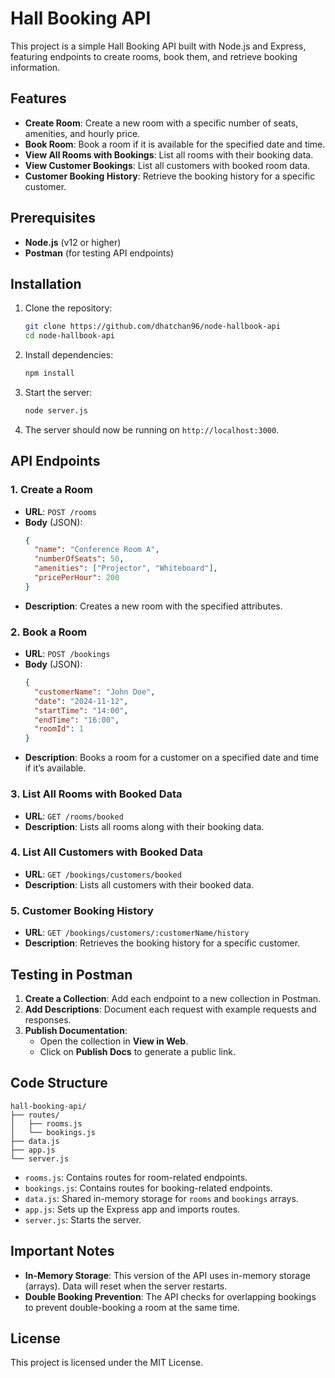
# Hall Booking API

This project is a simple Hall Booking API built with Node.js and Express, featuring endpoints to create rooms, book them, and retrieve booking information.

## Features

- **Create Room**: Create a new room with a specific number of seats, amenities, and hourly price.
- **Book Room**: Book a room if it is available for the specified date and time.
- **View All Rooms with Bookings**: List all rooms with their booking data.
- **View Customer Bookings**: List all customers with booked room data.
- **Customer Booking History**: Retrieve the booking history for a specific customer.

## Prerequisites

- **Node.js** (v12 or higher)
- **Postman** (for testing API endpoints)

## Installation

1. Clone the repository:

    ```bash
    git clone https://github.com/dhatchan96/node-hallbook-api
    cd node-hallbook-api
    ```

2. Install dependencies:

    ```bash
    npm install
    ```

3. Start the server:

    ```bash
    node server.js
    ```

4. The server should now be running on `http://localhost:3000`.

## API Endpoints

### 1. Create a Room

- **URL**: `POST /rooms`
- **Body** (JSON):
    ```json
    {
      "name": "Conference Room A",
      "numberOfSeats": 50,
      "amenities": ["Projector", "Whiteboard"],
      "pricePerHour": 200
    }
    ```
- **Description**: Creates a new room with the specified attributes.

### 2. Book a Room

- **URL**: `POST /bookings`
- **Body** (JSON):
    ```json
    {
      "customerName": "John Doe",
      "date": "2024-11-12",
      "startTime": "14:00",
      "endTime": "16:00",
      "roomId": 1
    }
    ```
- **Description**: Books a room for a customer on a specified date and time if it’s available.

### 3. List All Rooms with Booked Data

- **URL**: `GET /rooms/booked`
- **Description**: Lists all rooms along with their booking data.

### 4. List All Customers with Booked Data

- **URL**: `GET /bookings/customers/booked`
- **Description**: Lists all customers with their booked data.

### 5. Customer Booking History

- **URL**: `GET /bookings/customers/:customerName/history`
- **Description**: Retrieves the booking history for a specific customer.

## Testing in Postman

1. **Create a Collection**: Add each endpoint to a new collection in Postman.
2. **Add Descriptions**: Document each request with example requests and responses.
3. **Publish Documentation**:
   - Open the collection in **View in Web**.
   - Click on **Publish Docs** to generate a public link.

## Code Structure

```
hall-booking-api/
├── routes/
│   ├── rooms.js
│   └── bookings.js
├── data.js
├── app.js
└── server.js
```

- `rooms.js`: Contains routes for room-related endpoints.
- `bookings.js`: Contains routes for booking-related endpoints.
- `data.js`: Shared in-memory storage for `rooms` and `bookings` arrays.
- `app.js`: Sets up the Express app and imports routes.
- `server.js`: Starts the server.

## Important Notes

- **In-Memory Storage**: This version of the API uses in-memory storage (arrays). Data will reset when the server restarts.
- **Double Booking Prevention**: The API checks for overlapping bookings to prevent double-booking a room at the same time.

## License

This project is licensed under the MIT License.
